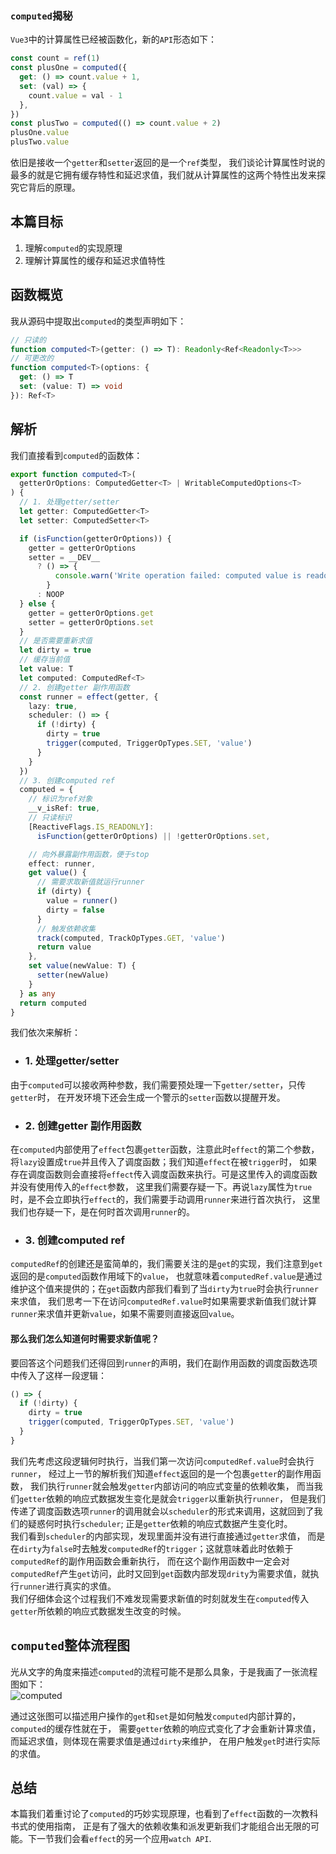 ### `computed`揭秘  
`Vue3`中的计算属性已经被函数化，新的`API`形态如下：  
```typescript
const count = ref(1)
const plusOne = computed({
  get: () => count.value + 1,
  set: (val) => {
    count.value = val - 1
  },
})
const plusTwo = computed(() => count.value + 2)
plusOne.value
plusTwo.value
```
依旧是接收一个`getter`和`setter`返回的是一个`ref`类型，
我们谈论计算属性时说的最多的就是它拥有缓存特性和延迟求值，我们就从计算属性的这两个特性出发来探究它背后的原理。  

## 本篇目标  
1. 理解`computed`的实现原理  
2. 理解计算属性的缓存和延迟求值特性  

## 函数概览  
我从源码中提取出`computed`的类型声明如下：  
```typescript
// 只读的
function computed<T>(getter: () => T): Readonly<Ref<Readonly<T>>>
// 可更改的
function computed<T>(options: {
  get: () => T
  set: (value: T) => void
}): Ref<T>
```

## 解析  
我们直接看到`computed`的函数体：  
```typescript
export function computed<T>(
  getterOrOptions: ComputedGetter<T> | WritableComputedOptions<T>
) {
  // 1. 处理getter/setter
  let getter: ComputedGetter<T>
  let setter: ComputedSetter<T>

  if (isFunction(getterOrOptions)) {
    getter = getterOrOptions
    setter = __DEV__
      ? () => {
          console.warn('Write operation failed: computed value is readonly')
        }
      : NOOP
  } else {
    getter = getterOrOptions.get
    setter = getterOrOptions.set
  }
  // 是否需要重新求值
  let dirty = true
  // 缓存当前值
  let value: T
  let computed: ComputedRef<T>
  // 2. 创建getter 副作用函数
  const runner = effect(getter, {
    lazy: true,
    scheduler: () => {
      if (!dirty) {
        dirty = true
        trigger(computed, TriggerOpTypes.SET, 'value')
      }
    }
  })
  // 3. 创建computed ref
  computed = {
    // 标识为ref对象
    __v_isRef: true,
    // 只读标识
    [ReactiveFlags.IS_READONLY]:
      isFunction(getterOrOptions) || !getterOrOptions.set,

    // 向外暴露副作用函数，便于stop
    effect: runner,
    get value() {
      // 需要求取新值就运行runner
      if (dirty) {
        value = runner()
        dirty = false
      }
      // 触发依赖收集
      track(computed, TrackOpTypes.GET, 'value')
      return value
    },
    set value(newValue: T) {
      setter(newValue)
    }
  } as any
  return computed
}
```
我们依次来解析：  
- ### 1. 处理getter/setter  
由于`computed`可以接收两种参数，我们需要预处理一下`getter/setter`，只传`getter`时，
在开发环境下还会生成一个警示的`setter`函数以提醒开发。  

- ### 2. 创建getter 副作用函数  
在`computed`内部使用了`effect`包裹`getter`函数，注意此时`effect`的第二个参数，
将`lazy`设置成`true`并且传入了调度函数；我们知道`effect`在被`trigger`时，
如果存在调度函数则会直接将`effect`传入调度函数来执行。可是这里传入的调度函数并没有使用传入的`effect`参数，
这里我们需要存疑一下。再说`lazy`属性为`true`时，是不会立即执行`effect`的，我们需要手动调用`runner`来进行首次执行，
这里我们也存疑一下，是在何时首次调用`runner`的。  

- ### 3. 创建computed ref  
`computedRef`的创建还是蛮简单的，我们需要关注的是`get`的实现，我们注意到`get`返回的是`computed`函数作用域下的`value`，
也就意味着`computedRef.value`是通过维护这个值来提供的；在`get`函数内部我们看到了当`dirty`为`true`时会执行`runner`来求值，
我们思考一下在访问`computedRef.value`时如果需要求新值我们就计算`runner`来求值并更新`value`，如果不需要则直接返回`value`。
#### 那么我们怎么知道何时需要求新值呢？  
要回答这个问题我们还得回到`runner`的声明，我们在副作用函数的调度函数选项中传入了这样一段逻辑：  
```typescript
() => {
  if (!dirty) {
    dirty = true
    trigger(computed, TriggerOpTypes.SET, 'value')
  }
}
```
我们先考虑这段逻辑何时执行，当我们第一次访问`computedRef.value`时会执行`runner`，
经过上一节的解析我们知道`effect`返回的是一个包裹`getter`的副作用函数，
我们执行`runner`就会触发`getter`内部访问的响应式变量的依赖收集，
而当我们`getter`依赖的响应式数据发生变化是就会`trigger`以重新执行`runner`，
但是我们传递了调度函数选项`runner`的调用就会以`scheduler`的形式来调用，这就回到了我们的疑惑何时执行`scheduler`;
正是`getter`依赖的响应式数据产生变化时。  
我们看到`scheduler`的内部实现，发现里面并没有进行直接通过`getter`求值，
而是在`dirty`为`false`时去触发`computedRef`的`trigger`；这就意味着此时依赖于`computedRef`的副作用函数会重新执行，
而在这个副作用函数中一定会对`computedRef`产生`get`访问，此时又回到`get`函数内部发现`drity`为需要求值，就执行`runner`进行真实的求值。  
我们仔细体会这个过程我们不难发现需要求新值的时刻就发生在`computed`传入`getter`所依赖的响应式数据发生改变的时候。  

## `computed`整体流程图  
光从文字的角度来描述`computed`的流程可能不是那么具象，于是我画了一张流程图如下：  
![computed](/vue3-analysis/reactivity/computed.jpg)  

通过这张图可以描述用户操作的`get`和`set`是如何触发`computed`内部计算的，`computed`的缓存性就在于，
需要`getter`依赖的响应式变化了才会重新计算求值，而延迟求值，则体现在需要求值是通过`dirty`来维护，
在用户触发`get`时进行实际的求值。  

## 总结  
本篇我们着重讨论了`computed`的巧妙实现原理，也看到了`effect`函数的一次教科书式的使用指南，
正是有了强大的依赖收集和派发更新我们才能组合出无限的可能。下一节我们会看`effect`的另一个应用`watch API`.